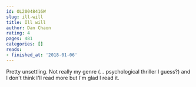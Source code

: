 ```yaml
---
id: OL20048416W
slug: ill-will
title: Ill will
author: Dan Chaon
rating: 4
pages: 481
categories: []
reads:
- finished_at: '2018-01-06'
---
```

Pretty unsettling. Not really my genre (... psychological thriller I guess?) and I don't think I'll read more but I'm glad I read it.
